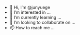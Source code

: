 - 👋 Hi, I’m @junyuege
- 👀 I’m interested in ...
- 🌱 I’m currently learning ...
- 💞️ I’m looking to collaborate on ...
- 📫 How to reach me ...

<!---
junyuege/junyuege is a ✨ special ✨ repository because its `README.md` (this file) appears on your GitHub profile.
You can click the Preview link to take a look at your changes.
--->
